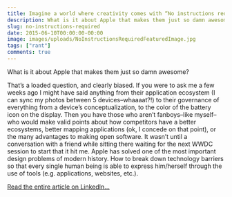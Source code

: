 ```yaml
---
title: Imagine a world where creativity comes with “No instructions required”
description: What is it about Apple that makes them just so damn awesome? Read my biased point of view.
slug: no-instructions-required
date: 2015-06-10T00:00:00-00:00
image: images/uploads/NoInstructionsRequiredFeaturedImage.jpg
tags: ["rant"]
comments: true
---
```


What is it about Apple that makes them just so damn awesome?

That’s a loaded question, and clearly biased. If you were to ask me a few weeks ago I might have said anything from their application ecosystem (I can sync my photos between 5 devices–whaaaat?!) to their governance of everything from a device’s conceptualization, to the color of the battery icon on the display. Then you have those who aren’t fanboys–like myself–who would make valid points about how competitors have a better ecosystems, better mapping applications (ok, I concede on that point), or the many advantages to making open software. It wasn’t until a conversation with a friend while sitting there waiting for the next WWDC session to start that it hit me. Apple has solved one of the most important design problems of modern history. How to break down technology barriers so that every single human being is able to express him/herself through the use of tools (e.g. applications, websites, etc.).

[Read the entire article on LinkedIn...](https://www.linkedin.com/pulse/imagine-world-where-creativity-comes-instructions-required-showers)
